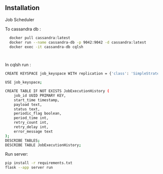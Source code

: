
## Installation

Job Scheduler

To cassandra db : 

```bash
  docker pull cassandra:latest
  docker run --name cassandra-db -p 9042:9042 -d cassandra:latest
  docker exec -it cassandra-db cqlsh

  
```
In cqlsh run : 
```bash
CREATE KEYSPACE job_keyspace WITH replication = {'class': 'SimpleStrategy', 'replication_factor': 1};

USE job_keyspace;

CREATE TABLE IF NOT EXISTS JobExecutionHistory (
    job_id UUID PRIMARY KEY,
    start_time timestamp,
    payload text,
    status text,
    periodic_flag boolean,
    period_time int,
    retry_count int,
    retry_delay int,
    error_message text
);                    
DESCRIBE TABLES;
DESCRIBE TABLE JobExecutionHistory;

```

Run server: 
``` bash
pip install -r requirements.txt
flask --app server run
```
